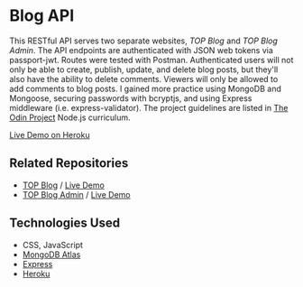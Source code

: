 # Blog API

This RESTful API serves two separate websites, _TOP Blog_ and _TOP Blog Admin_. The API endpoints are authenticated with JSON web tokens via passport-jwt. Routes were tested with Postman.  Authenticated users will not only be able to create, publish, update, and delete blog posts, but they'll also have the ability to delete comments. Viewers will only be allowed to add comments to blog posts. I gained more practice using MongoDB and Mongoose, securing passwords with bcryptjs, and using Express middleware (i.e. express-validator). The project guidelines are listed in [The Odin Project](https://www.theodinproject.com/paths/full-stack-javascript/courses/nodejs/lessons/blog-api) Node.js curriculum.

[Live Demo on Heroku](https://rt-blog-api.herokuapp.com/)

## Related Repositories

- [TOP Blog](https://github.com/raych2/blog-client) / [Live Demo](https://raych2.github.io/blog-client/#/)
- [TOP Blog Admin](https://github.com/raych2/blog-admin) / [Live Demo](https://raych2.github.io/blog-admin/#/)

## Technologies Used

- CSS, JavaScript
- [MongoDB Atlas](https://www.mongodb.com/cloud/atlas)
- [Express](https://expressjs.com/)
- [Heroku](https://www.heroku.com/)
